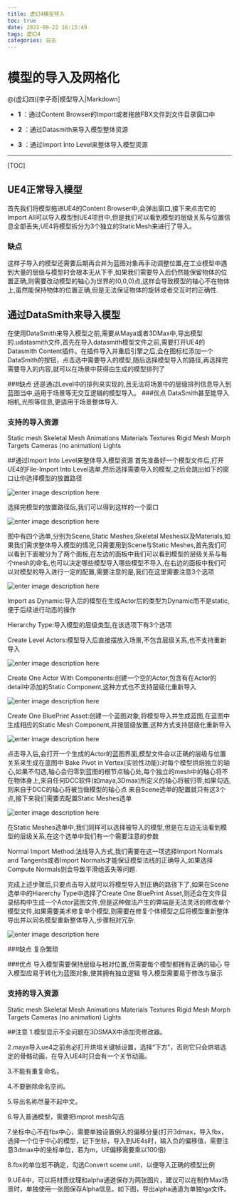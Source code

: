 ```yaml
---
title: 虚幻4模型导入
toc: true
date: 2021-09-22 16:15:49
tags: 虚幻4
categories: 日志
---
```


# 模型的导入及网格化
@(虚幻四)[李子奇|模型导入|Markdown]

- **1** ：通过Content Browser的Import或者拖放FBX文件到文件目录窗口中
 
- **2** ：通过Datasmith来导入模型整体资源
- **3** ：通过Import Into Level来整体导入模型资源

-------------------

[TOC]

## UE4正常导入模型


首先我们将模型拖进UE4的Content Browser中,会弹出窗口,接下来点击它的Import All可以导入模型到UE4项目中,但是我们可以看到模型的层级关系与位置信息全部丢失,UE4将模型拆分为3个独立的StaticMesh来进行了导入。

### 缺点
这样子导入的模型还需要后期再合并为蓝图对象再手动调整位置,在工业模型中遇到大量的层级与模型时会根本无从下手,如果我们需要导入后仍然能保留物体的位置正确,则需要改动模型的轴心为世界的(0,0,0)点,这样会导致模型的轴心不在物体上,虽然能保持物体的位置正确,但是无法保证物体的旋转或者交互时的正确性.

## 通过DataSmith来导入模型

在使用DataSmith来导入模型之前,需要从Maya或者3DMax中,导出模型的.udatasmith文件,首先在导入datasmith模型文件之前,需要打开UE4的Datasmith Content插件。在插件导入并重启引擎之后,会在图标栏添加一个DataSmith的按钮，点击选中需要导入的模型,随后选择模型导入的路径,再选择完需要导入的内容,就可以在场景中获得由生成的模型排列了

###缺点
还是通过Level中的排列来实现的,且无法将场景中的层级排列信息导入到蓝图当中,适用于场景等无交互逻辑的模型导入。
###优点
DataSmith甚至能导入相机,光照等信息,更适用于场景整体导入.
### 支持的导入资源
Static mesh
Skeletal Mesh
Animations
Materials
Textures
Rigid Mesh
Morph Targets
Cameras (no animation)
Lights



##通过Import Into Level来整体导入模型资源
首先准备好一个模型文件后,打开UE4的File-Import Into Level选单,然后选择需要导入的模型,之后会跳出如下的窗口让你选择模型的放置路径

![enter image description here](https://pic3.zhimg.com/80/v2-42fe24dea3d56dacc6caa239a266061e_720w.jpg)


选择完模型的放置路径后,我们可以得到这样的一个窗口

![enter image description here](https://pic3.zhimg.com/80/v2-9dde9f0cb2b31a7dcff3b3dc13361046_720w.jpg)


图中有四个选单,分别为Scene,Static Meshes,Skeletal Meshes以及Materials,如果我们需求整体导入模型的情况,只需要用到Scene与Static Meshes,首先我们可以看到下面被分为了两个面板,在左边的面板中我们可以看到模型的层级关系与每个mesh的命名,也可以决定哪些模型导入哪些模型不导入,在右边的面板中我们可以对模型的导入进行一定的配置,需要注意的是,我们在这里需要注意3个选项

![enter image description here](https://pic1.zhimg.com/80/v2-918479efc0ff7280f171196b11e1fcf0_720w.jpg)

Import as Dynamic:导入后的模型在生成Actor后的类型为Dynamic而不是static,便于后续进行动态的操作


Hierarchy Type:导入模型的层级类型,在该选项下有3个选项


Create Level Actors:模型导入后直接摆放入场景,不包含层级关系,也不支持重新导入

![enter image description here](https://pic4.zhimg.com/80/v2-0e5d6b3c5cc444fbdb76d2af935fe287_720w.jpg)

Create One Actor With Components:创建一个空的Actor,包含有在Actor的detail中添加的Static Component,这种方式也不支持层级化重新导入

![enter image description here](https://pic3.zhimg.com/80/v2-d78f86b96860a3b74af1a459af7fc1ee_720w.jpg)


Create One BluePrint Asset:创建一个蓝图对象,将模型导入并生成蓝图,在蓝图中生成相应的Static Mesh Component,并按层级放置,这种方式支持层级化重新导入

![enter image description here](https://pic2.zhimg.com/80/v2-1a94121153a6ae5c106aa52ad6da11d1_720w.jpg)

点击导入后,会打开一个生成的Actor的蓝图界面,模型文件会以正确的层级与位置关系来生成在蓝图中
Bake Pivot in Vertex(实验性功能):对每个模型烘焙独立的轴心,如果不勾选,轴心会归零到蓝图的根节点轴心处,每个独立的mesh中的轴心将不在物体身上,来自任何DCC软件(如maya,3Dmax)所定义的轴心将被归零,如果勾选,则来自于DCC的轴心将被当做模型的轴心点
来自Scene选单的配置就只有这3个点,接下来我们需要去配置Static Meshes选单

![enter image description here](https://pic3.zhimg.com/80/v2-728b239f5e1db2b6d2deb8f3ace85812_720w.jpg)

在Static Meshes选单中,我们同样可以选择被导入的模型,但是在左边无法看到模型的层级关系,在这个选单中我们有一个需要注意的参数


Normal Import Method:法线导入方式,我们需要在这一项选择Import Normals and Tangents或者Import Normals才能保证模型法线的正确导入,如果选择Compute Normals则会导致平滑组丢失等问题.



完成上述步骤后,只要点击导入就可以将模型导入到正确的路径下了,如果在Scene选单中的Hiarerchy Type中选择了Create One BluePrint Asset,则还会在文件目录结构中生成一个Actor蓝图文件,但是这种做法产生的弊端是无法灵活的修改单个模型文件,如果需要美术修复单个模型,则需要在修复个体模型之后将模型重新整体导出并以同名模型重新整体导入,步骤相对冗杂.

![enter image description here](https://pic1.zhimg.com/80/v2-9dbcf4acce69f35871d9406374fddd70_720w.jpg)

###缺点
复杂繁琐

###优点
导入模型需要保持层级与相对位置,但需要每个模型都拥有正确的轴心
导入模型应易于转化为蓝图对象,使其拥有独立逻辑
导入模型需要易于修改与展示


### 支持的导入资源
Static mesh
Skeletal Mesh
Animations
Materials
Textures
Rigid Mesh
Morph Targets
Cameras (no animation)
Lights



##注意
1.模型显示不全问题在3DSMAX中添加壳修改器。

2.maya导入ue4之前务必打开烘培关键帧设置，选择“下方”，否则它只会烘培选定的骨骼动画，在导入UE4时只会有一个关节动画。

3.不能有重复命名。

4.不要删除命名空间。

5.导出名称尽量不起中文。

6.导入普通模型，需要把improt mesh勾选

7.坐标中心不在fbx中心，需要单独设置倒入的偏移分量(打开3dmax，导入fbx，选择一个位于中心的模型，记下坐标，导入到UE4s时，输入负的偏移值，需要注意3dmax中的坐标单位，若为m，UE偏移需要乘以100倍)

8.fbx的单位若不确定，勾选Convert scene unit，以便导入正确的模型比例

9.UE4中，可以将材质纹理和alpha通道保存为两张图片，建议可以在制作Max场景时，单独使用一张图保存Alpha信息。如下图，导出alpha通道为单独tga文件。























